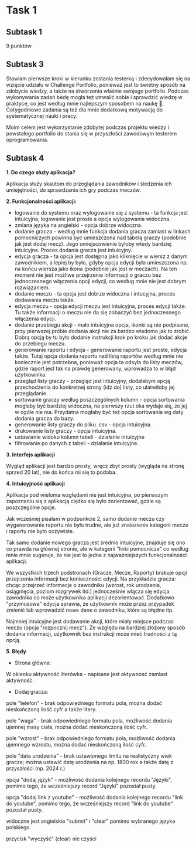 # Task 1
## Subtask 1
9 punktów
## Subtask 3
Stawiam pierwsze kroki w kierunku zostania testerką i zdecydowałam się na wzięcie udziału w Challenge Portfolio, ponieważ jest to świetny sposób na zdobycie wiedzy, a także na stworzenia właśnie swojego portfolio. Podczas wykonywania zadań bedę mogła też utrwalić sobie i sprawdzić wiedzę w praktyce, co jest według mnie najlepszym sposobem na naukę 🙂. Cotygodniowe zadania są też dla mnie dodatkową motywacją do systematycznej nauki i pracy.

Moim celem jest wykorzystanie zdobytej podczas projektu wiedzy i powstałego portfolio do stania się w przyszłości zawodowym testerem oprogramowania.
## Subtask 4
<b>1. Do czego służy aplikacja?</b>

Aplikacja służy skautom do przeglądania zawodników i śledzenia ich umiejętności, do sprawdzania ich gry podczas meczów. 

<b>2. Funkcjonalności aplikacji:</b>
- logowanie do systemu oraz wylogowanie się z systemu - ta funkcja jest intuicyjna, logowanie jest proste a opcja wylogowania widoczna.
- zmiana języka na angielski - opcja dobrze widoczna.
- dodanie gracza - według mnie funkcja dodania gracza zamiast w linkach pomocniczych powinna być umieszczona nad tabelą graczy (podobnie jak jest dodaj mecz). Jego umiejscowienie byłoby wtedy bardziej intuicyjne. Proces dodania gracza jest intuicyjny.
- edycja gracza - ta opcja jest dostępna jako kliknięcie w wiersz z danym zawodnikiem, a lepiej by było, gdyby opcja edycji była umieszczona np. na końcu wiersza jako ikona (podobnie jak jest w meczach). Na ten moment nie jest możliwe przejrzenie informacji o graczu bez jednoczesnego włączenia opcji edycji, co według mnie nie jest dobrym rozwiązaniem.
- dodanie meczu - ta opcja jest dobrze widoczna i intucyjna, proces dodawania meczu także.
- edycja meczu - opcja edycji meczu jest intuicyjna, proces edycji także. Tu także informacji o meczu nie da się zobaczyć bez jednoczesnego włączenia edycji.
- dodanie przebiegu akcji - mało intuicyjna opcja, ikonki są nie podpisane, przy pierwszej próbie dodania akcji nie za bardzo wiadomo jak to zrobić. Dobrą opcją by tu było dodanie instrukcji krok po kroku jak dodać akcje do przebiegu meczu.
- generowanie raportu i edycja - generowanie raportu jest proste, edycja także. Tutaj opcja dodania raportu nad listą raportów według mnie nie koniecznie jest potrzebna, ponieważ opcja ta odsyła do listy meczów, gdzie raport jest tak na prawdę generowany, wprowadza to w błąd użytkownika.
- przegląd listy graczy - przegląd jest intuicyjny, dodałabym opcję przechodzenia do konkretnej strony (idź do) listy, co ułatwiłoby jej przeglądanie.
- sortowanie graczy według poszczególnych kolumn - opcja sortowania mogłaby być bardziej widoczna, na pierwszy rzut oka wydaje się, że jej w ogóle nie ma. Przydatna mogłaby być też opcja sortowania wg daty dodania gracza do bazy.
- generowanie listy graczy do pliku .csv - opcja intuicyjna.
- drukowanie listy graczy - opcja intuicyjna.
- ustawianie widoku kolumn tabeli - działanie intuicyjne
- filtrowanie po danych z tabeli - działanie intuicyjne.

<b>3. Interfejs aplikacji</b>

Wygląd aplikacji jest bardzo prosty, wręcz zbyt prosty (wygląda na stronę sprzed 20 lat), nie do końca mi się to podoba.

<b>4. Intuicyjność aplikacji</b>

Aplikacja pod wieloma względami nie jest intuicyjna, po pierwszym zapoznaniu się z aplikacją ciężko się było zorientować, gdzie są poszczególne opcje. 

Jak wcześniej pisałam w podpunkcie 2, samo dodanie meczu czy wygenerowanie raportu nie było trudne, ale już znalezienie kategorii mecze i raporty nie było oczywiste. 

Tak samo dodanie nowego gracza jest średnio intuicyjne, znajduje się ono co prawda na głównej stronie, ale w kategorii "linki pomocnicze" co według mnie mnie sugeruje, że nie jest to jedna z najważniejszych funkcjonalności aplikacji. 

We wszystkich trzech podstronach (Gracze, Mecze, Raporty) brakuje opcji przejrzenia informacji bez konieczności edycji. Na przykładzie gracza: chcąc przejrzeć informacje o zawodniku (wzrost, rok urodzenia, osiągnięcia, poziom rozgrywek itd.) jednocześnie włącza się edycja zawodnika co może użytkownika aplikacji dezorientować. Dodatkowo "przymusowa" edycja sprawia, że użytkownik może przez przypadek zmienić lub wprowadzić nowe dane o zawodniku, które są błędne itp.

Najmniej intuicyjne jest dodawanie akcji, które miały miejsce podczas meczu (opcja "rozpocznij mecz"). Ze względu na bardziej złożony sposób dodania informacji, użytkownik bez instrukcji może mieć trudności z tą opcją.

<b>5. Błędy</b>
- Strona główna:

 W okienku aktywność literówka - napisane jest aktywnosć zamiast aktywność.
 
- Dodaj gracza:

pole  "telefon" - brak odpowiedniego formatu pola, można dodać nieskończoną ilość cyfr a także litery.

pole "waga" - brak odpowiedniego formatu pola, możliwość dodania ujemnej masy ciała, można dodać nieskończoną ilość cyfr.

pole "wzrost" - brak odpowiedniego formatu pola, możliwość dodania ujemnego wzrostu, można dodać nieskończoną ilość cyfr.

pole "data urodzenia" - brak ustawionego limitu na realistyczny wiek gracza; można ustawić datę urodzenia na np. 1800 rok a także datę z przyszłości (np. 2024 r.)

opcja "dodaj język" - możliwość dodania kolejnego recordu "Języki", pomimo tego, że wcześniejszy record "Języki" pozostał pusty.

opcja "dodaj link z youtube" - możliwość dodania kolejnego recordu "link do youtube", pomimo tego, że wcześniejszy record "link do youtube" pozostał pusty.

widoczne jest angielskie "submit" i "clear" pomimo wybranego języka polskiego.
 
przycisk "wyczyść" (clear) nie czyści 


